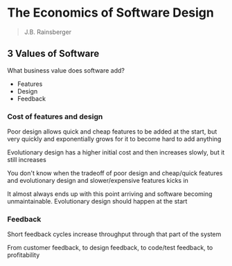 # The Economics of Software Design
> J.B. Rainsberger

## 3 Values of Software

What business value does software add?
- Features
- Design
- Feedback

### Cost of features and design
Poor design allows quick and cheap features to be added at the start, but very quickly and exponentially grows for it to become hard to add anything

Evolutionary design has a higher initial cost and then increases slowly, but it still increases

You don't know when the tradeoff of poor design and cheap/quick features and evolutionary design and slower/expensive features kicks in

It almost always ends up with this point arriving and software becoming unmaintainable. Evolutionary design should happen at the start

### Feedback
Short feedback cycles increase throughput through that part of the system

From customer feedback, to design feedback, to code/test feedback, to profitability